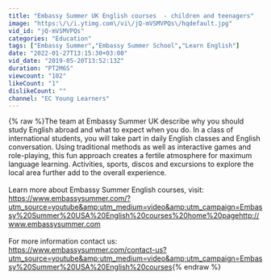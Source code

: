 ```yaml
---
title: "Embassy Summer UK English courses  - children and teenagers"
image: "https:\/\/i.ytimg.com\/vi\/jQ-mVSMVPQs\/hqdefault.jpg"
vid_id: "jQ-mVSMVPQs"
categories: "Education"
tags: ["Embassy Summer","Embassy Summer School","Learn English"]
date: "2022-01-27T13:15:30+03:00"
vid_date: "2019-05-20T13:52:13Z"
duration: "PT2M6S"
viewcount: "102"
likeCount: "1"
dislikeCount: ""
channel: "EC Young Learners"
---
```

{% raw %}The team at Embassy Summer UK describe why you should study English abroad and what to expect when you do. In a class of international students, you will take part in daily English classes and English conversation. Using traditional methods as well as interactive games and role-playing, this fun approach creates a fertile atmosphere for maximum language learning. Activities, sports, discos and excursions to explore the local area further add to the overall experience.<br /><br />Learn more about Embassy Summer English courses, visit: <a rel="nofollow" target="blank" href="https://www.embassysummer.com/?utm_source=youtube&amp;utm_medium=video&amp;utm_campaign=Embassy%20Summer%20USA%20English%20courses%20home%20pagehttp://www.embassysummer.com">https://www.embassysummer.com/?utm_source=youtube&amp;utm_medium=video&amp;utm_campaign=Embassy%20Summer%20USA%20English%20courses%20home%20pagehttp://www.embassysummer.com</a><br /><br />For more information contact us: <a rel="nofollow" target="blank" href="https://www.embassysummer.com/contact-us?utm_source=youtube&amp;utm_medium=video&amp;utm_campaign=Embassy%20Summer%20USA%20English%20courses">https://www.embassysummer.com/contact-us?utm_source=youtube&amp;utm_medium=video&amp;utm_campaign=Embassy%20Summer%20USA%20English%20courses</a>{% endraw %}
